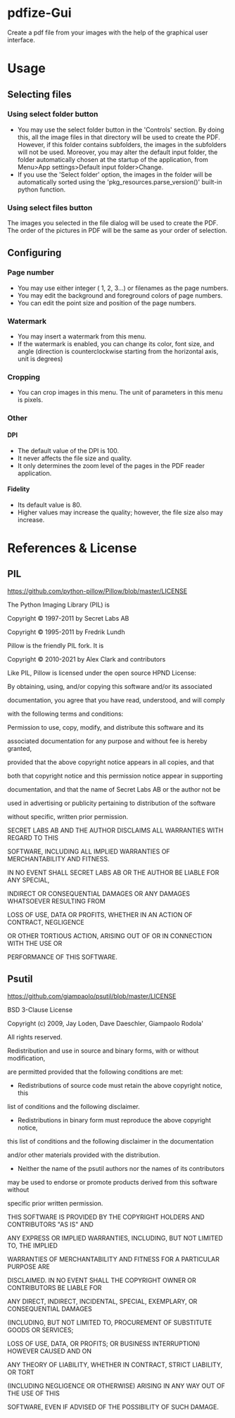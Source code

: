 # pdfize-Gui
Create a pdf file from your images with the help of the graphical user interface.

# Usage
## Selecting files
### Using select folder button
- You may use the select folder button in the 'Controls' section. By doing this, all the image files in that directory will be used to create the PDF. However, if this folder contains subfolders, the images in the subfolders will not be used. Moreover, you may alter the default input folder, the folder automatically chosen at the startup of the application, from Menu>App settings>Default input folder>Change.
- If you use the 'Select folder' option, the images in the folder will be automatically sorted using the 'pkg_resources.parse_version()' built-in python function.
### Using select files button
The images you selected in the file dialog will be used to create the PDF. The order of the pictures in PDF will be the same as your order of selection.
## Configuring
### Page number
- You may use either integer ( 1, 2, 3...) or filenames as the page numbers.
- You may edit the background and foreground colors of page numbers.
- You can edit the point size and position of the page numbers.
### Watermark
- You may insert a watermark from this menu.
- If the watermark is enabled, you can change its color, font size, and angle (direction is counterclockwise starting from the horizontal axis, unit is degrees)
### Cropping
- You can crop images in this menu. The unit of parameters in this menu is pixels.
### Other
#### DPI
- The default value of the DPI is 100. 
- It never affects the file size and quality.
- It only determines the zoom level of the pages in the PDF reader application.
#### Fidelity
- Its default value is 80.
- Higher values may increase the quality; however, the file size also may increase.


# References & License
## PIL
https://github.com/python-pillow/Pillow/blob/master/LICENSE

The Python Imaging Library (PIL) is	 
  
 Copyright © 1997-2011 by Secret Labs AB	 
  
 Copyright © 1995-2011 by Fredrik Lundh	 
    
Pillow is the friendly PIL fork. It is	 
  
 	 
Copyright © 2010-2021 by Alex Clark and contributors	 
  
 	 
Like PIL, Pillow is licensed under the open source HPND License:	 
  
 	 
By obtaining, using, and/or copying this software and/or its associated	 
  
documentation, you agree that you have read, understood, and will comply	 
  
with the following terms and conditions:	 
  
Permission to use, copy, modify, and distribute this software and its	 
  
associated documentation for any purpose and without fee is hereby granted,	 
  
provided that the above copyright notice appears in all copies, and that	 
  
both that copyright notice and this permission notice appear in supporting	 
  
documentation, and that the name of Secret Labs AB or the author not be	 
  
used in advertising or publicity pertaining to distribution of the software	 
  
without specific, written prior permission.	 
  
 	 
SECRET LABS AB AND THE AUTHOR DISCLAIMS ALL WARRANTIES WITH REGARD TO THIS	 
  
SOFTWARE, INCLUDING ALL IMPLIED WARRANTIES OF MERCHANTABILITY AND FITNESS.	 
  
IN NO EVENT SHALL SECRET LABS AB OR THE AUTHOR BE LIABLE FOR ANY SPECIAL,	 
  
INDIRECT OR CONSEQUENTIAL DAMAGES OR ANY DAMAGES WHATSOEVER RESULTING FROM	 
  
LOSS OF USE, DATA OR PROFITS, WHETHER IN AN ACTION OF CONTRACT, NEGLIGENCE	 
  
OR OTHER TORTIOUS ACTION, ARISING OUT OF OR IN CONNECTION WITH THE USE OR	 
  
PERFORMANCE OF THIS SOFTWARE.

## Psutil
https://github.com/giampaolo/psutil/blob/master/LICENSE

BSD 3-Clause License	 
  
Copyright (c) 2009, Jay Loden, Dave Daeschler, Giampaolo Rodola'	 
  
All rights reserved.	 
  
Redistribution and use in source and binary forms, with or without modification,	 
  
are permitted provided that the following conditions are met:	 
    
 * Redistributions of source code must retain the above copyright notice, this	 
  
 list of conditions and the following disclaimer.	 
  
 * Redistributions in binary form must reproduce the above copyright notice,	 
  
 this list of conditions and the following disclaimer in the documentation	 
  
 and/or other materials provided with the distribution.	 
  
 * Neither the name of the psutil authors nor the names of its contributors	 
  
 may be used to endorse or promote products derived from this software without	 
  
 specific prior written permission.	 
  
THIS SOFTWARE IS PROVIDED BY THE COPYRIGHT HOLDERS AND CONTRIBUTORS "AS IS" AND	 
  
ANY EXPRESS OR IMPLIED WARRANTIES, INCLUDING, BUT NOT LIMITED TO, THE IMPLIED	 
  
WARRANTIES OF MERCHANTABILITY AND FITNESS FOR A PARTICULAR PURPOSE ARE	 
  
DISCLAIMED. IN NO EVENT SHALL THE COPYRIGHT OWNER OR CONTRIBUTORS BE LIABLE FOR	 
  
ANY DIRECT, INDIRECT, INCIDENTAL, SPECIAL, EXEMPLARY, OR CONSEQUENTIAL DAMAGES	 
  
(INCLUDING, BUT NOT LIMITED TO, PROCUREMENT OF SUBSTITUTE GOODS OR SERVICES;	 
  
LOSS OF USE, DATA, OR PROFITS; OR BUSINESS INTERRUPTION) HOWEVER CAUSED AND ON	 
  
ANY THEORY OF LIABILITY, WHETHER IN CONTRACT, STRICT LIABILITY, OR TORT	 
  
(INCLUDING NEGLIGENCE OR OTHERWISE) ARISING IN ANY WAY OUT OF THE USE OF THIS	 
  
SOFTWARE, EVEN IF ADVISED OF THE POSSIBILITY OF SUCH DAMAGE.
